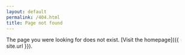 ```yaml
---
layout: default
permalink: /404.html
title: Page not found
---
```


The page you were looking for does not exist. [Visit the homepage]({{ site.url }}).

